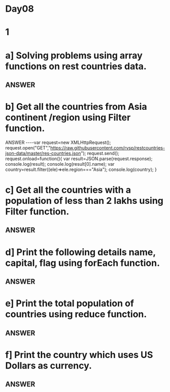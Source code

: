 # Day08
# 1
# a] Solving problems using array functions on rest countries data.
ANSWER
----
# b] Get all the countries from Asia continent /region using Filter function.
ANSWER
----var request=new XMLHttpRequest();
    request.open("GET","https://raw.githubusercontent.com/rvsp/restcountries-json-data/master/res-countries.json");
    request.send();
    request.onload=function(){
      var result=JSON.parse(request.response);
      console.log(result);
      console.log(result[0].name);
      var country=result.filter((ele)=>ele.region==="Asia");
      console.log(country);
      }

# c] Get all the countries with a population of less than 2 lakhs using Filter function.
ANSWER
----

# d] Print the following details name, capital, flag using forEach function.
ANSWER
----

# e] Print the total population of countries using reduce function.
ANSWER 
----

# f] Print the country which uses US Dollars as currency.
ANSWER
----

